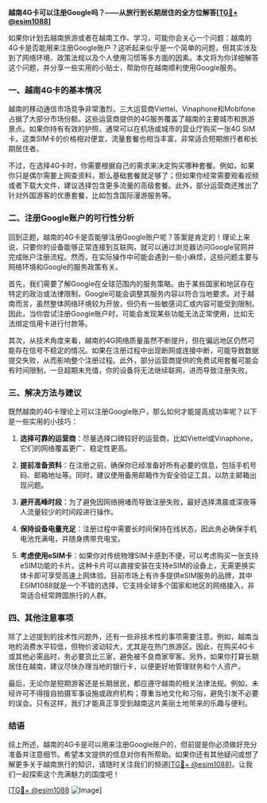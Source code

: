 **越南4G卡可以注册Google吗？——从旅行到长期居住的全方位解答[[TG💪+ @esim1088](https://t.me/s/esim1088)]**

如果你计划去越南旅游或者在越南工作、学习，可能你会关心一个问题：越南的4G卡是否能用来注册Google账户？这听起来似乎是一个简单的问题，但其实涉及到了网络环境、政策法规以及个人使用习惯等多方面的因素。本文将为你详细解答这个问题，并分享一些实用的小贴士，帮助你在越南顺利使用Google服务。

### 一、越南4G卡的基本情况

越南的移动通信市场竞争非常激烈，三大运营商Viettel、Vinaphone和Mobifone占据了大部分市场份额。这些运营商提供的4G服务覆盖了越南的主要城市和旅游景点。如果你持有有效的护照，通常可以在机场或城市的营业厅购买一张4G SIM卡。这类SIM卡的价格相对便宜，流量套餐也相当丰富，非常适合短期旅行者和长期居住者。

不过，在选择4G卡时，你需要根据自己的需求来决定购买哪种套餐。例如，如果你只是偶尔需要上网查资料，那么基础套餐就足够了；但如果你经常需要观看视频或者下载大文件，建议选择包含更多流量的高级套餐。此外，部分运营商还推出了针对外国游客的优惠套餐，比如包含国际漫游服务等。

### 二、注册Google账户的可行性分析

回到正题，越南的4G卡是否能够注册Google账户呢？答案是肯定的！理论上来说，只要你的设备能够正常连接到互联网，就可以通过浏览器访问Google官网并完成账户注册流程。然而，在实际操作中可能会遇到一些小麻烦，这些问题主要与网络环境和Google的服务政策有关。

首先，我们需要了解Google在全球范围内的服务策略。由于某些国家和地区存在特定的政治或法律限制，Google可能会调整其服务内容以符合当地要求。对于越南而言，虽然整体网络环境较为开放，但仍有一些敏感词汇或内容可能受到限制。因此，当你尝试注册Google账户时，可能会发现某些功能无法正常使用，比如无法绑定信用卡进行付款等。

其次，从技术角度来看，越南的4G网络质量虽然不断提升，但在偏远地区仍然可能存在信号不稳定的情况。如果在注册过程中出现断网或连接中断，可能导致数据提交失败，从而影响整个注册过程。此外，部分运营商提供的免费试用套餐可能会有时间限制，一旦超期未充值，你的设备将无法继续联网，进而导致注册失败。

### 三、解决方法与建议

既然越南的4G卡理论上可以注册Google账户，那么如何才能提高成功率呢？以下是一些实用的小技巧：

1. **选择可靠的运营商**：尽量选择口碑较好的运营商，比如Viettel或Vinaphone，它们的网络覆盖更广、稳定性更高。
   
2. **提前准备资料**：在注册之前，确保你已经准备好所有必要的信息，包括手机号码、邮箱地址等。同时，建议使用备用邮箱作为安全验证工具，以防主邮箱出现问题。

3. **避开高峰时段**：为了避免因网络拥堵而导致注册失败，最好选择清晨或深夜等人流量较少的时间段进行操作。

4. **保持设备电量充足**：注册过程中需要长时间保持在线状态，因此务必确保手机电池充满电，并随身携带充电宝。

5. **考虑使用eSIM卡**：如果你对传统物理SIM卡感到不便，可以考虑购买一张支持eSIM功能的卡片。这种卡片可以直接安装在支持eSIM的设备上，无需更换实体卡即可享受高速上网体验。目前市场上有许多提供eSIM服务的品牌，其中ESIM1088就是一个不错的选择，它支持全球多个国家和地区的网络接入，非常适合经常跨国旅行的人群。

### 四、其他注意事项

除了上述提到的技术性问题外，还有一些非技术性的事项需要注意。例如，越南当地的消费水平较低，但物价波动较大，尤其是在热门旅游区。因此，在购买4G卡或其他必需品时，务必要货比三家，避免被不良商家宰客。另外，如果你打算长期居住在越南，建议尽快办理当地的银行卡，以便更好地管理财务和个人资产。

最后，无论你是短期游客还是长期居民，都应遵守越南的相关法律法规。例如，未经许可不得擅自拍摄军事设施或政府机构；尊重当地文化和习俗，避免引发不必要的误会。只有这样，我们才能真正享受到越南这片美丽土地带来的乐趣与便利。

### 结语

综上所述，越南的4G卡是可以用来注册Google账户的，但前提是你必须做好充分准备并注意细节。希望本文提供的信息对你有所帮助。如果你还有其他疑问或想了解更多关于越南旅行的知识，请随时关注我们的频道[[TG💪+ @esim1088](https://t.me/s/esim1088)]。让我们一起探索这个充满魅力的国度吧！

[[TG💪+ @esim1088](https://t.me/s/esim1088) ![Image](https://i.postimg.cc/4NQfJmqS/Snipaste-2025-05-13-00-14-12.png)]